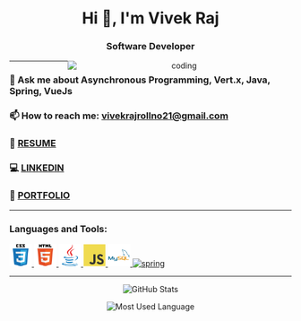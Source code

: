 <h1 align="center">
  Hi 👋, I'm Vivek Raj
</h1>

<h3 align="center">
  Software Developer
</h3>

<p align="center">
  
</p>

<p align="center">
  <img align="right" alt="coding" width="400" src="https://mir-s3-cdn-cf.behance.net/project_modules/max_1200/cfaa1d30319595.561d8726cfa13.jpg">
</p>

---

### 💬 Ask me about Asynchronous Programming, Vert.x, Java, Spring, VueJs
### 📫 How to reach me: [vivekrajrollno21@gmail.com](mailto:vivekrajrollno21@gmail.com)
### 📄 [RESUME](https://drive.google.com/file/d/1j1jnzgQJAaqF12-PQ4r_Hw2dYFr0BpaM/view?usp=sharing)
### 💻 [LINKEDIN](https://www.linkedin.com/in/vivek-raj-443aa814a)
### 📄 [PORTFOLIO](https://funny-paletas-9d8c80.netlify.app/)

---

<h3 align="left">Languages and Tools:</h3>

<p align="left">
  <a href="https://www.w3schools.com/css/" target="_blank" rel="noreferrer">
    <img src="https://raw.githubusercontent.com/devicons/devicon/master/icons/css3/css3-original-wordmark.svg" alt="css3" width="40" height="40"/>
  </a>
  <a href="https://www.w3.org/html/" target="_blank" rel="noreferrer">
    <img src="https://raw.githubusercontent.com/devicons/devicon/master/icons/html5/html5-original-wordmark.svg" alt="html5" width="40" height="40"/>
  </a>
  <a href="https://www.java.com" target="_blank" rel="noreferrer">
    <img src="https://raw.githubusercontent.com/devicons/devicon/master/icons/java/java-original.svg" alt="java" width="40" height="40"/>
  </a>
  <a href="https://developer.mozilla.org/en-US/docs/Web/JavaScript" target="_blank" rel="noreferrer">
    <img src="https://raw.githubusercontent.com/devicons/devicon/master/icons/javascript/javascript-original.svg" alt="javascript" width="40" height="40"/>
  </a>
  <a href="https://www.mysql.com/" target="_blank" rel="noreferrer">
    <img src="https://raw.githubusercontent.com/devicons/devicon/master/icons/mysql/mysql-original-wordmark.svg" alt="mysql" width="40" height="40"/>
  </a>
  <a href="https://spring.io/" target="_blank" rel="noreferrer">
    <img src="https://www.vectorlogo.zone/logos/springio/springio-icon.svg" alt="spring" width="40" height="40"/>
  </a>
</p>

---

<p align="center">
  <img src="https://github-readme-stats.vercel.app/api?username=vivekraj21&show_icons=true&theme=radical" alt="GitHub Stats" />
</p>

<p align="center">
  <img src="https://github-readme-stats.vercel.app/api/top-langs/?username=vivekraj21&layout=compact&theme=radical" alt="Most Used Language" />
</p>



